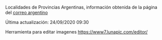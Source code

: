 Localidades de Provincias Argentinas, información obtenida de la página del [correo argentino](https://www.correoargentino.com.ar/)

Última actualización: 24/09/2020 09:30

Herramienta para editar imagenes
https://www7.lunapic.com/editor/
